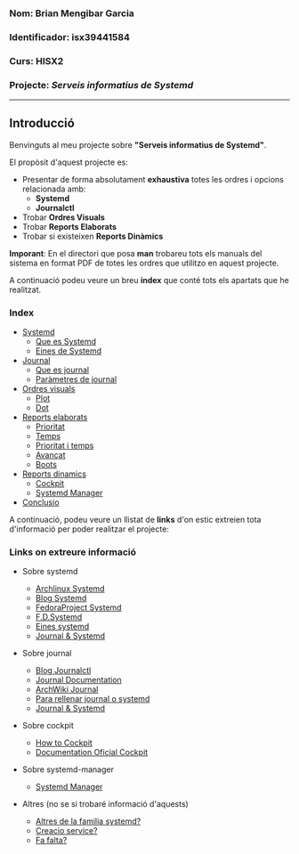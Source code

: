 ### Nom: Brian Mengibar Garcia

### Identificador: isx39441584

### Curs: HISX2

### Projecte: _Serveis informatius de Systemd_
---------------------------------------------------

## Introducció

Benvinguts al meu projecte sobre **"Serveis informatius de Systemd"**.

El propòsit d'aquest projecte es:
* Presentar de forma absolutament **exhaustiva** totes les ordres i opcions relacionada amb:
  * **Systemd**
  * **Journalctl**
* Trobar **Ordres Visuals**
* Trobar **Reports Elaborats**
* Trobar si existeixen **Reports Dinàmics**

**Imporant**: En el directori que posa __man__ trobareu tots els manuals
del sistema en format PDF de totes les ordres que utilitzo en aquest
projecte.

A continuació podeu veure un breu **index** que conté tots els apartats 
que he realitzat.

### Index

* [Systemd](systemd.md#systemd)
  * [Que es Systemd](systemd.md#que-es-systemd)
  * [Eines de Systemd](eines_systemd.md#explorant-analyze)
* [Journal](journal.md#journal)
  * [Que es journal](journal.md#que-es-journal)
  * [Paràmetres de journal](journal.md#parametres-de-journalctl)
* [Ordres visuals](ordres_visuals.md#ordres-visuals)
  * [Plot](ordres_visuals.md#explorant-plot)
  * [Dot](ordres_visuals.md#explorant-dot)
* [Reports elaborats](reports_elaborats.md#reports-elaborats)
  * [Prioritat](reports_elaborats.md#per-prioritat)
  * [Temps](reports_elaborats.md#per-temps)
  * [Prioritat i temps](reports_elaborats.md#filtrat-per-prioritat-i-temps)
  * [Avançat](reports_elaborats.md#filtrat-avan%C3%A7at)
  * [Boots](reports_elaborats.md#filtrat-per-boots)
* [Reports dinamics](reports_dinamics.md#reports-dinamics)
  * [Cockpit](reports_dinamics.md#que-es-cockpit)
  * [Systemd Manager](reports_dinamics.md#que-es-systemd-manager)
* [Conclusio](conclusio.md#conclusio-personal)

A continuació, podeu veure un llistat de **links** d'on estic extreien 
tota d'informació per poder realitzar el projecte:

### Links on extreure informació

* Sobre systemd
  * [Archlinux Systemd](https://wiki.archlinux.org/index.php/systemd)
  * [Blog Systemd](http://www.rafaelrojas.net/2012/08/24/entendiendo-a-systemd/)
  * [FedoraProject Systemd](https://fedoraproject.org/wiki/Systemd)
  * [F.D.Systemd](https://docs.fedoraproject.org/en-US/Fedora/24/html/System_Administrators_Guide/ch-Services_and_Daemons.html)
  * [Eines systemd](https://diversidadyunpocodetodo.blogspot.com.es/2016/07/systemd-analyze-kcm-systemadm-systemctl.html)
  * [Journal & Systemd](http://www.elarraydejota.com/guia-tecnica-de-gestion-de-servicios-en-systemd-para-administradores-de-sistemas/)

* Sobre journal
  * [Blog Journalctl](https://juncotic.com/journalctl-comandos-interesantes/)
  * [Journal Documentation](https://docs.fedoraproject.org/en-US/Fedora/24/html/System_Administrators_Guide/s1-Using_the_Journal.html)
  * [ArchWiki Journal](https://wiki.archlinux.org/index.php/Systemd#Journal)
  * [Para rellenar journal o systemd](http://www.elarraydejota.com/guia-tecnica-de-gestion-de-servicios-en-systemd-para-administradores-de-sistemas/)
  * [Journal & Systemd](http://www.elarraydejota.com/guia-tecnica-de-gestion-de-servicios-en-systemd-para-administradores-de-sistemas/)

* Sobre cockpit
  * [How to Cockpit](https://www.liquidweb.com/kb/how-to-use-cockpit-in-fedora-23/)
  * [Documentation Oficial Cockpit](http://cockpit-project.org/guide/latest/)

* Sobre systemd-manager
  * [Systemd Manager](https://copr.fedorainfracloud.org/coprs/nunodias/systemd-manager/)

* Altres (no se si trobaré informació d'aquests)
  * [Altres de la familia systemd?]( https://wiki.christophchamp.com/index.php?title=Systemd#timedatectl)
  * [Creacio service?](https://www.tecmint.com/create-new-service-units-in-systemd/)
  * [Fa falta?](https://www.digitalocean.com/community/tutorials/how-to-use-systemctl-to-manage-systemd-services-and-units)


